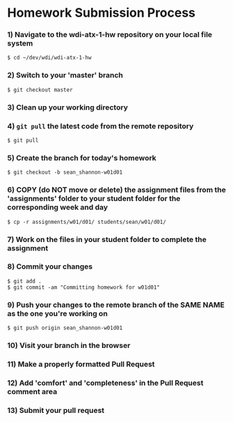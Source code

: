 # Homework Submission Process

### 1) Navigate to the wdi-atx-1-hw repository on your local file system
````
$ cd ~/dev/wdi/wdi-atx-1-hw
````

### 2) Switch to your 'master' branch
````
$ git checkout master
````

### 3) Clean up your working directory

### 4) `git pull` the latest code from the remote repository
````
$ git pull
````

### 5) Create the branch for today's homework
````
$ git checkout -b sean_shannon-w01d01
````

### 6) COPY (do NOT move or delete) the assignment files from the 'assignments' folder to your student folder for the corresponding week and day
````
$ cp -r assignments/w01/d01/ students/sean/w01/d01/
````

### 7) Work on the files in your student folder to complete the assignment

### 8) Commit your changes
````
$ git add .
$ git commit -am "Committing homework for w01d01"
````

### 9) Push your changes to the remote branch of the SAME NAME as the one you're working on
````
$ git push origin sean_shannon-w01d01
````

### 10) Visit your branch in the browser

### 11) Make a properly formatted Pull Request

### 12) Add 'comfort' and 'completeness' in the Pull Request comment area

### 13) Submit your pull request
